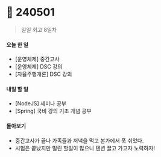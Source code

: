 # 🥳 240501

> 일일 회고 8일차

#### 오늘 한 일

* \[운영체제] 중간고사
* \[운영체제] DSC 강의
* \[자율주행개론] DSC 강의

#### 내일 할 일

* \[NodeJS] 세미나 공부
* \[Spring] 국비 강의 기초 개념 공부

#### 돌아보기

* 중간고사가 끝나 가족들과 저녁을 먹고 본가에서 푹 쉬었다.
* 시험은 끝났지만 밀린 할일이 많으니 텐션 끌고 가고자 노력하자!
